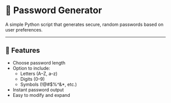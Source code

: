 # 🔐 Password Generator

A simple Python script that generates secure, random passwords based on user preferences.

---

## 📌 Features

- Choose password length
- Option to include:
  - Letters (A–Z, a–z)
  - Digits (0–9)
  - Symbols (!@#$%^&*, etc.)
- Instant password output
- Easy to modify and expand
